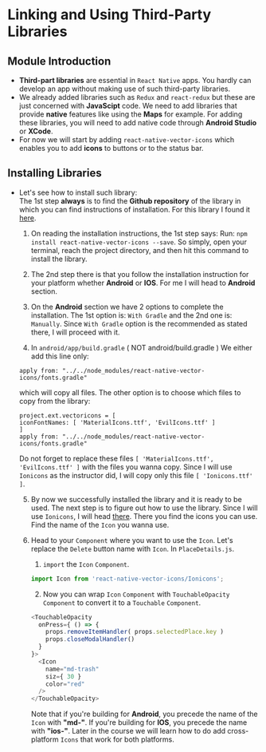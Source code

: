# Linking and Using Third-Party Libraries

## Module Introduction
* **Third-part libraries** are essential in ` React Native ` apps. You hardly can develop an app without making use of such third-party libraries.
* We already added libraries such as ` Redux ` and ` react-redux ` but these are just concerned with **JavaScipt** code. We need to add libraries that provide **native** features like using the **Maps** for example. For adding these libraries, you will need to add native code through **Android Studio** or **XCode**.
* For now we will start by adding ` react-native-vector-icons ` which enables you to add **icons** to buttons or to the status bar.


## Installing Libraries
* Let's see how to install such library:  
The 1st step **always** is to find the **Github repository** of the library in which you can find instructions of installation. For this library I found it [here](https://github.com/oblador/react-native-vector-icons).
    1. On reading the installation instructions, the 1st step says: Run: ` npm install react-native-vector-icons --save `. So simply, open your terminal, reach the project directory, and then hit this command to install the library.
    
    2. The 2nd step there is that you follow the installation instruction for your platform whether **Android** or **IOS**. For me I will head to **Android** section.
    
    3. On the **Android** section we have 2 options to complete the installation. The 1st option is: ` With Gradle ` and the 2nd one is: ` Manually `. Since ` With Gradle ` option is the recommended as stated there, I will proceed with it.
    
    4. In ` android/app/build.gradle ` ( NOT android/build.gradle ) We either add this line only:
    ```
    apply from: "../../node_modules/react-native-vector-icons/fonts.gradle"
    ```
    which will copy all files. The other option is to choose which files to copy from the library:
    ```
    project.ext.vectoricons = [
    iconFontNames: [ 'MaterialIcons.ttf', 'EvilIcons.ttf' ] 
    ]
    apply from: "../../node_modules/react-native-vector-icons/fonts.gradle"
    ```
    Do not forget to replace these files ` [ 'MaterialIcons.ttf', 'EvilIcons.ttf' ] ` with the files you wanna copy. Since I will use ` Ionicons ` as the instructor did, I will copy only this file ` [ 'Ionicons.ttf' ] `.

    5. By now we successfully installed the library and it is ready to be used. The next step is to figure out how to use the library. Since I will use ` Ionicons `, I will head [there](). There you find the icons you can use. Find the name of the ` Icon ` you wanna use.

    6. Head to your ` Component ` where you want to use the ` Icon `. Let's replace the ` Delete ` button name with ` Icon `. In ` PlaceDetails.js `.
        1. ` import ` the ` Icon ` ` Component `.  
        ```js
        import Icon from 'react-native-vector-icons/Ionicons';
        ```
        2. Now you can wrap ` Icon ` ` Component ` with ` TouchableOpacity ` ` Component ` to convert it to a ` Touchable ` ` Component `.
        ```js
        <TouchableOpacity 
          onPress={ () => {
            props.removeItemHandler( props.selectedPlace.key )
            props.closeModalHandler()
          } 
        }>
          <Icon 
            name="md-trash"
            siz={ 30 }
            color="red" 
          />
        </TouchableOpacity>
        ```
        Note that if you're building for **Android**, you precede the name of the ` Icon ` with **"md-"**. If you're building for **IOS**, you precede the name with **"ios-"**. Later in the course we will learn how to do add cross-platform ` Icons ` that work for both platforms.     